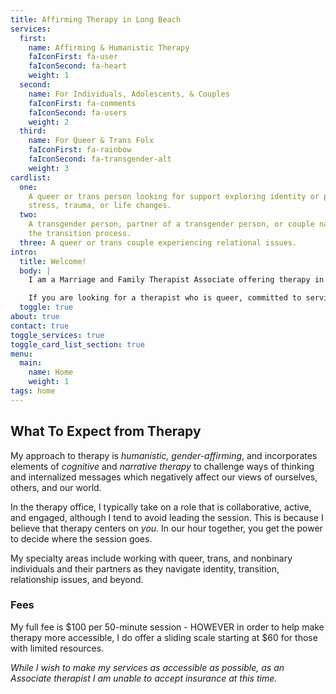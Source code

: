 ```yaml
---
title: Affirming Therapy in Long Beach
services:
  first:
    name: Affirming & Humanistic Therapy
    faIconFirst: fa-user
    faIconSecond: fa-heart
    weight: 1
  second:
    name: For Individuals, Adolescents, & Couples
    faIconFirst: fa-comments
    faIconSecond: fa-users
    weight: 2
  third:
    name: For Queer & Trans Folx
    faIconFirst: fa-rainbow
    faIconSecond: fa-transgender-alt
    weight: 3
cardlist:
  one:
    A queer or trans person looking for support exploring identity or processing
    stress, trauma, or life changes.
  two:
    A transgender person, partner of a transgender person, or couple navigating
    the transition process.
  three: A queer or trans couple experiencing relational issues.
intro:
  title: Welcome!
  body: |
    I am a Marriage and Family Therapist Associate offering therapy in the greater Long Beach area.

    If you are looking for a therapist who is queer, committed to serving the LGBT community, trans-affirming, and sex worker-allied, feel welcome to contact me for a free consultation and we can begin the path of healing together.
  toggle: true
about: true
contact: true
toggle_services: true
toggle_card_list_section: true
menu:
  main:
    name: Home
    weight: 1
tags: home
---
```


## What To Expect from Therapy

My approach to therapy is _humanistic, gender-affirming_, and incorporates elements of _cognitive_ and _narrative therapy_ to challenge ways of thinking and internalized messages which negatively affect our views of ourselves, others, and our world.

In the therapy office, I typically take on a role that is collaborative, active, and engaged, although I tend to avoid leading the session. This is because I believe that therapy centers on _you._ In our hour together, you get the power to decide where the session goes.

My specialty areas include working with queer, trans, and nonbinary individuals and their partners as they navigate identity, transition, relationship issues, and beyond.

### Fees

My full fee is $100 per 50-minute session - HOWEVER in order to help make therapy more accessible, I do offer a sliding scale starting at $60 for those with limited resources.

_While I wish to make my services as accessible as possible, as an Associate therapist I am unable to accept insurance at this time._
